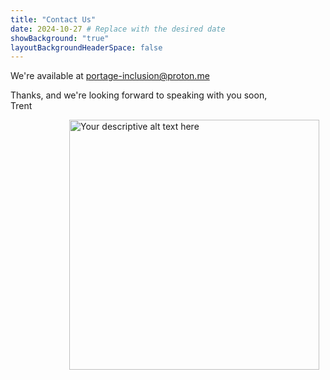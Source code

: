 ```yaml
---
title: "Contact Us"
date: 2024-10-27 # Replace with the desired date
showBackground: "true"
layoutBackgroundHeaderSpace: false
---
```


We're available at [portage-inclusion@proton.me](mailto:portage-inclusion@proton.me?subject=Hello%20hello)

Thanks, and we're looking forward to speaking with you soon,\
Trent

<img src="https://images.macrumors.com/t/tOc8nbeDpo1cQHgSRGWeq-7zi6U=/1600x0/article-new/2025/02/apple-1-rr-auction.jpg" alt="Your descriptive alt text here" style="width: 400px; height: auto; float: right; margin-right: 10px;">
